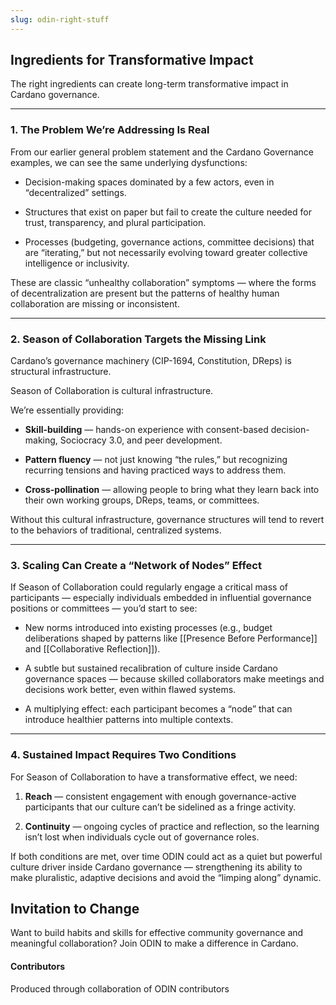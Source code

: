 ```yaml
---
slug: odin-right-stuff
---
```


## Ingredients for Transformative Impact

The right ingredients can create long-term transformative impact in Cardano governance.  

---

### 1. The Problem We’re Addressing Is Real

From our earlier general problem statement and the Cardano Governance examples, we can see the same underlying dysfunctions:

- Decision-making spaces dominated by a few actors, even in “decentralized” settings.  

- Structures that exist on paper but fail to create the culture needed for trust, transparency, and plural participation.  

- Processes (budgeting, governance actions, committee decisions) that are “iterating,” but not necessarily evolving toward greater collective intelligence or inclusivity.  

These are classic “unhealthy collaboration” symptoms — where the forms of decentralization are present but the patterns of healthy human collaboration are missing or inconsistent.

---

### 2. Season of Collaboration Targets the Missing Link

Cardano’s governance machinery (CIP-1694, Constitution, DReps) is structural infrastructure.  

Season of Collaboration is cultural infrastructure.

We’re essentially providing:

- **Skill-building** — hands-on experience with consent-based decision-making, Sociocracy 3.0, and peer development.  

- **Pattern fluency** — not just knowing “the rules,” but recognizing recurring tensions and having practiced ways to address them.  

- **Cross-pollination** — allowing people to bring what they learn back into their own working groups, DReps, teams, or committees.  

Without this cultural infrastructure, governance structures will tend to revert to the behaviors of traditional, centralized systems.

---

### 3. Scaling Can Create a “Network of Nodes” Effect

If Season of Collaboration could regularly engage a critical mass of participants — especially individuals embedded in influential governance positions or committees — you’d start to see:

- New norms introduced into existing processes (e.g., budget deliberations shaped by patterns like [[Presence Before Performance]] and [[Collaborative Reflection]]).  

- A subtle but sustained recalibration of culture inside Cardano governance spaces — because skilled collaborators make meetings and decisions work better, even within flawed systems.  

- A multiplying effect: each participant becomes a “node” that can introduce healthier patterns into multiple contexts.  

---

### 4. Sustained Impact Requires Two Conditions

For Season of Collaboration to have a transformative effect, we need:

1. **Reach** — consistent engagement with enough governance-active participants that our culture can’t be sidelined as a fringe activity.  

2. **Continuity** — ongoing cycles of practice and reflection, so the learning isn’t lost when individuals cycle out of governance roles.      

If both conditions are met, over time ODIN could act as a quiet but powerful culture driver inside Cardano governance — strengthening its ability to make pluralistic, adaptive decisions and avoid the “limping along” dynamic.

## Invitation to Change

Want to build habits and skills for effective community governance and meaningful collaboration?  Join ODIN to make a difference in Cardano.
#### Contributors
Produced through collaboration of ODIN contributors
